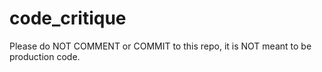 # code_critique

Please do NOT COMMENT or COMMIT to this repo, it is NOT meant to be production code.
